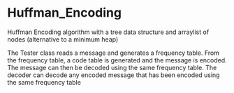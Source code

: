 # Huffman_Encoding
Huffman Encoding algorithm with a tree data structure and arraylist of nodes (alternative to a minimum heap)

The Tester class reads a message and generates a frequency table. From the frequency table, a code table is generated and the message is encoded. The message can then be decoded using the same frequency table. The decoder can decode any encoded message that has been encoded using the same frequency table
